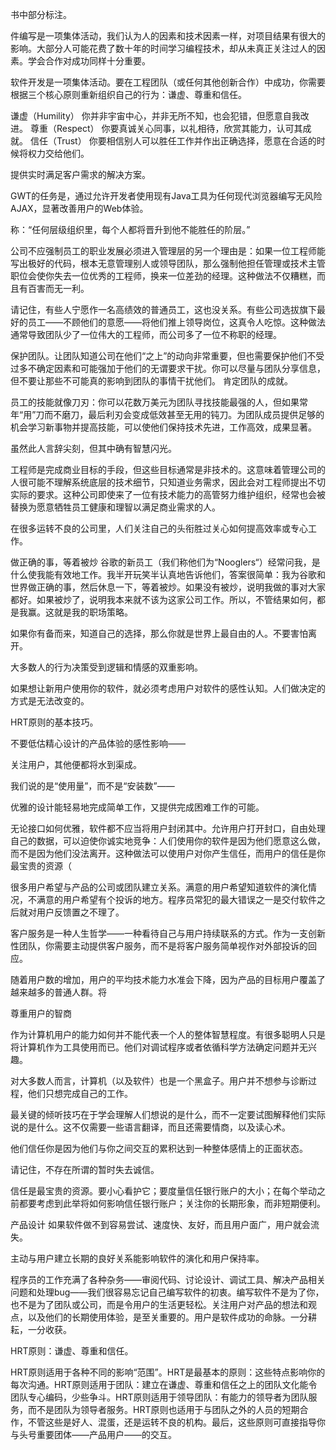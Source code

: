 书中部分标注。

件编写是一项集体活动，我们认为人的因素和技术因素一样，对项目结果有很大的影响。大部分人可能花费了数十年的时间学习编程技术，却从未真正关注过人的因素。学会合作对成功同样十分重要。

软件开发是一项集体活动。要在工程团队（或任何其他创新合作）中成功，你需要根据三个核心原则重新组织自己的行为：谦虚、尊重和信任。

谦虚（Humility） 你并非宇宙中心，并非无所不知，也会犯错，但愿意自我改进。 尊重（Respect） 你要真诚关心同事，以礼相待，欣赏其能力，认可其成就。 信任（Trust） 你要相信别人可以胜任工作并作出正确选择，愿意在合适的时候将权力交给他们。

提供实时满足客户需求的解决方案。

GWT的任务是，通过允许开发者使用现有Java工具为任何现代浏览器编写无风险AJAX，显著改善用户的Web体验。

称：“任何层级组织里，每个人都将晋升到他不能胜任的阶层。”

公司不应强制员工的职业发展必须进入管理层的另一个理由是：如果一位工程师能写出极好的代码，根本无意管理别人或领导团队，那么强制他担任管理或技术主管职位会使你失去一位优秀的工程师，换来一位差劲的经理。这种做法不仅糟糕，而且有百害而无一利。

请记住，有些人宁愿作一名高绩效的普通员工，这也没关系。有些公司选拔旗下最好的员工——不顾他们的意愿——将他们推上领导岗位，这真令人吃惊。这种做法通常导致团队少了一位伟大的工程师，而公司多了一位不称职的经理。

保护团队。让团队知道公司在他们“之上”的动向非常重要，但也需要保护他们不受过多不确定因素和可能强加于他们的无谓要求干扰。你可以尽量与团队分享信息，但不要让那些不可能真的影响到团队的事情干扰他们。 肯定团队的成就。

员工的技能就像刀刃：你可以花数万美元为团队寻找技能最强的人，但如果常年“用”刀而不磨刀，最后利刃会变成低效甚至无用的钝刀。为团队成员提供足够的机会学习新事物并提高技能，可以使他们保持技术先进，工作高效，成果显著。

虽然此人言辞尖刻，但其中确有智慧闪光。

工程师是完成商业目标的手段，但这些目标通常是非技术的。这意味着管理公司的人很可能不理解系统底层的技术细节，只知道业务需求，因此会对工程师提出不切实际的要求。这种公司即使来了一位有技术能力的高管努力维护组织，经常也会被替换为愿意牺牲员工健康和理智以满足商业需求的人。

在很多运转不良的公司里，人们关注自己的头衔胜过关心如何提高效率或专心工作。

做正确的事，等着被炒 谷歌的新员工（我们称他们为“Nooglers“）经常问我，是什么使我能有效地工作。我半开玩笑半认真地告诉他们，答案很简单：我为谷歌和世界做正确的事，然后休息一下，等着被炒。如果没有被炒，说明我做的事对大家都好。如果被炒了，说明我本来就不该为这家公司工作。所以，不管结果如何，都是我赢。这就是我的职场策略。

如果你有备而来，知道自己的选择，那么你就是世界上最自由的人。不要害怕离开。

大多数人的行为决策受到逻辑和情感的双重影响。

如果想让新用户使用你的软件，就必须考虑用户对软件的感性认知。人们做决定的方式是无法改变的。

HRT原则的基本技巧。

不要低估精心设计的产品体验的感性影响——

关注用户，其他便都将水到渠成。

我们说的是“使用量”，而不是“安装数”——

优雅的设计能轻易地完成简单工作，又提供完成困难工作的可能。

无论接口如何优雅，软件都不应当将用户封闭其中。允许用户打开封口，自由处理自己的数据，可以迫使你诚实地竞争：人们使用你的软件是因为他们愿意这么做，而不是因为他们没法离开。这种做法可以使用户对你产生信任，而用户的信任是你最宝贵的资源（

很多用户希望与产品的公司或团队建立关系。满意的用户希望知道软件的演化情况，不满意的用户希望有个投诉的地方。程序员常犯的最大错误之一是交付软件之后就对用户反馈置之不理了。

客户服务是一种人生哲学——一种看待自己与用户持续联系的方式。作为一支创新性团队，你需要主动提供客户服务，而不是将客户服务简单视作对外部投诉的回应。

随着用户数的增加，用户的平均技术能力水准会下降，因为产品的目标用户覆盖了越来越多的普通人群。将

尊重用户的智商

作为计算机用户的能力如何并不能代表一个人的整体智慧程度。有很多聪明人只是将计算机作为工具使用而已。他们对调试程序或者依循科学方法确定问题并无兴趣。

对大多数人而言，计算机（以及软件）也是一个黑盒子。用户并不想参与诊断过程，他们只想完成自己的工作。

最关键的倾听技巧在于学会理解人们想说的是什么，而不一定要试图解释他们实际说的是什么。这不仅需要一些语言翻译，而且还需要情商，以及读心术。

他们信任你是因为他们与你之间交互的累积达到一种整体感情上的正面状态。

请记住，不存在所谓的暂时失去诚信。

信任是最宝贵的资源。要小心看护它；要度量信任银行账户的大小；在每个举动之前都要考虑到此举将如何影响信任银行账户；关注你的长期形象，而非短期便利。

产品设计 如果软件做不到容易尝试、速度快、友好，而且用户面广，用户就会流失。

主动与用户建立长期的良好关系能影响软件的演化和用户保持率。

程序员的工作充满了各种杂务——审阅代码、讨论设计、调试工具、解决产品相关问题和处理bug——我们很容易忘记自己编写软件的初衷。编写软件不是为了你，也不是为了团队或公司，而是令用户的生活更轻松。关注用户对产品的想法和观点，以及他们的长期使用体验，是至关重要的。用户是软件成功的命脉。一分耕耘，一分收获。

HRT原则：谦虚、尊重和信任。

HRT原则适用于各种不同的影响“范围”。HRT是最基本的原则：这些特点影响你的每次沟通。HRT原则适用于团队：建立在谦虚、尊重和信任之上的团队文化能令团队专心编码，少些争斗。HRT原则适用于领导团队：有能力的领导者为团队服务，而不是团队为领导者服务。HRT原则也适用于与团队之外的人员的短期合作，不管这些是好人、混蛋，还是运转不良的机构。最后，这些原则可直接指导你与头号重要团体——产品用户——的交互。